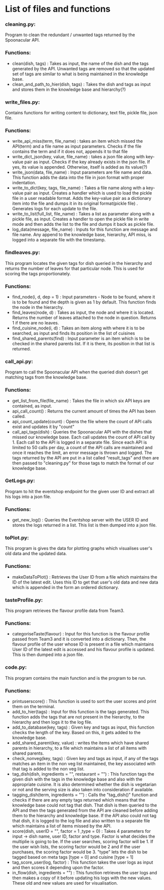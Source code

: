 # List of files and functions

### cleaning\.py:
Program to clean the redundant / unwanted tags returned by the Spoonacular API\.

### Functions:
- clean\(dish, tags\)  : Takes as input, the name of the dish and the tags generated by the API\. Unwanted tags are removed so that the updated set of tags are similar to what is being maintained in the knowledge base\.
- clean\_and\_path\_to\_hier\(dish, tags\)  : Takes the dish and tags as input and stores them in the knowledge base and hierarchy\(?\)

### write\_files\.py:
Contains functions for writing content to dictionary, text file, pickle file, json file\.

### Functions:
- write\_api\_miss\(term, file\_name\)  : takes an item which missed the API\(term\)  and a file name as input parameters\. Checks if the file contains the term and if it does not, appends it to that file
- write\_dict\_json\(key, value, file\_name\)  : takes a json file along with key\-value pair as input\. Checks if the key already exists in the json file\. If yes, its value is appended\. Otherwise, itself is added as its value\(?\) 
- write\_json\(data, file\_name\)  : Input parameters are file name and data\. This function adds the data into the file in json format with proper indentation\.
- write\_to\_dict\(key, tags, file\_name\)  : Takes a file name along with a key\-value pair as input\. Creates a handler which is used to load the pickle file in a user readable format\. Adds the key\-value pair as a dictionary item into the file and dumps it in its original format\(pickle file\) \. Generates logs for each update to the file\.
- write\_to\_list\(full\_list, file\_name\)  : Takes a list as parameter along with a pickle file, as input\. Creates a handler to open the pickle file in write mode and then adds the list to the file and dumps it back as pickle file\.
- log\_data\(message, file\_name\) : Inputs for this function are message and file name\. Any append to the knowledge base, hierarchy, API miss, is logged into a separate file with the timestamp\.

### findleaves\.py:
This program locates the given tags for dish queried in the hierarchy and returns the number of leaves for that particular node\. This is used for scoring the tags proportionately\.

### Functions:
- find\_node\(i, d, dep = 1\) : Input parameters - Node to be found, where it is to be found and the depth is given as 1 by default\. This function finds the node in the hierarchy\.
- find\_leaves\(node, d\) : Takes as input, the node and where it is located\. Returns the number of leaves attached to the node in question\. Returns 1 if there are no leaves\.
- find\_cuisine\_node\(i, d\) : Takes an item along with where it is to be searched, as input and finds its position in the list of cuisines
- find\_shared\_parents\(find\) : Input parameter is an item which is to be checked in the shared parents list\. If it is there, its position in that list is returned\.

### call\_api\.py:
Program to call the Spoonacular API when the queried dish doesn't get matching tags from the knowledge base\.

### Functions:
- get\_list\_from\_file\(file\_name\) : Takes the file in which six API keys are contained, as input.
- api\_call\_count\(\) : Returns the current amount of times the API has been called.
- api\_count\_update\(count\) : Opens the file where the count of API calls exist and updates it by "count"
- call\_api\_tags\(dish\) : Queries the Spoonacular API with the dishes that missed our knowledge base. Each call updates the count of API call by 1. Each call to the API is logged in a separate file. Since each API is limited to 50 calls per day, a count of the API calls are maintained and once it reaches the limit, an error message is thrown and logged. The tags returned by the API are put in a list called "result\_tags" and then are then passed to "cleaning\.py" for those tags to match the format of our knowledge base.

### GetLogs\.py: 
Program to hit the eventshop endpoint for the given user ID and extract all his logs into a json file.

### Functions:
- get\_new\_log\(\) : Queries the Eventshop server with the USER ID and stores the logs returned in a list. This list is then dumped into a json file.

### toPlot\.py: 
This program is gives the data for plotting graphs which visualises user's old data and the updated data.

### Functions:
- makeDataToPlot\(\) : Retrieves the User ID from a file which maintains the ID of the latest edit. Uses this ID to get that user's old data and new data which is appended in the form an ordered dictionary.

### tasteProfile\.py: 
This program retrieves the flavour profile data from Team3.

### Functions:
- categoriseTaste\(flavour\) : Input for this function is the flavour profile passed from Team3 and it is converted into a dictionary. Then, the flavour profile of the user whose ID is present in a file which maintains User ID of the latest edit is accessed and his flavour profile is updated. This is then dumped into a json file.

### code\.py: 
This program contains the main function and is the program to be run. 

### Functions:
- printuserscore\(\) : This function is used to sort the user scores and print them on the terminal.
- add\_to\_hier\(tags\) : Input for this function is the tags generated. This function adds the tags that are not present in the hierarchy, to the hierarchy and then logs it to the log file.
- add\_to\_database\(key, tags\) : Given key and tags as input, this function checks the length of the key. Based on this, it gets added to the knowledge base.
- add\_shared\_parent(key, value) : writes the items which have shared parents in hierarchy, to a file which maintains a list of all items with shared parents.
- check\_nonveg\(key, tags\) : Given key and tags as input, if any of the tags matches an item in the non veg list maintained, the key associated with that tag is added to the non veg list.
- tag\_dish\(dish, ingredients = "", restaurant = ""\) : This function tags the given dish with the tags in the knowledge base and also with the appropriate cuisine. It is also determined whether the dish is vegetarian or not and the serving size is also taken into consideration if available.
- tagging\_dish\(term, ingredients = ""\) : Calls the "tag\_dish\(\)" function and checks if there are any empty tags returned which means that the knowledge base could not tag that dish. That dish is then queried to the API and then the tags generated from the API are cleaned before adding them to the hierarchy and knowledge base. If the API also could not tag that dish, it is logged to the log file and also written to a separate file which maintains a list of items missed by the API.
- score\(dish, userID = "", factor = 1 ,type = 0\) : Takes 4 parameters for input \-\> dish name, user ID, factor and type. Factor is what decides the multiplie is going to be. If the user searches, scoring factor will be 1. If the user wish lists, the scoring factor would be 2 and if the user purchases, the scoring factor would be 3. "type" lets the dish to be tagged based on meta tags \[type = 0\] and cuisine \[type = 1\]
- tag\_score\_user\(log, factor\) : This function takes the user logs as input and then scores it depending upon the factor.
- in\_flow\(dish, ingredients = ""\) : This function retrieves the user logs and then makes a copy of it before updating his logs with the new values. These old and new values are used for visualisation.
